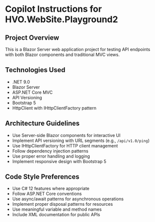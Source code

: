 # Copilot Instructions for HVO.WebSite.Playground2

<!-- Use this file to provide workspace-specific custom instructions to Copilot. For more details, visit https://code.visualstudio.com/docs/copilot/copilot-customization#_use-a-githubcopilotinstructionsmd-file -->

## Project Overview
This is a Blazor Server web application project for testing API endpoints with both Blazor components and traditional MVC views.

## Technologies Used
- .NET 9.0
- Blazor Server
- ASP.NET Core MVC
- API Versioning
- Bootstrap 5
- HttpClient with IHttpClientFactory pattern

## Architecture Guidelines
- Use Server-side Blazor components for interactive UI
- Implement API versioning with URL segments (e.g., `/api/v1.0/ping`)
- Use IHttpClientFactory for HTTP client management
- Follow dependency injection patterns
- Use proper error handling and logging
- Implement responsive design with Bootstrap 5

## Code Style Preferences
- Use C# 12 features where appropriate
- Follow ASP.NET Core conventions
- Use async/await patterns for asynchronous operations
- Implement proper disposal patterns for resources
- Use meaningful variable and method names
- Include XML documentation for public APIs
